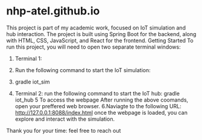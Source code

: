 # nhp-atel.github.io
This project is part of my academic work, focused on IoT simulation and hub interaction. The project is built using Spring Boot for the backend, along with HTML, CSS, JavaScript, and React for the frontend.
Getting Started
To run this project, you will need to open two separate terminal windows:
1. Terminal 1:
2. Run the following command to start the IoT simulation:
3. gradle iot_sim

4. Terminal 2: run the following command to start the IoT hub:
 gradle iot_hub
5 To access the webpage
After running the above coomands, 
open your preffered web browser.
6.Naviagte to the following URL:
http://127.0.0.1:8088/index.html
once the webpage is loaded, you can explore and interact with the simulation.

Thank you for your time:
feel free to reach out
